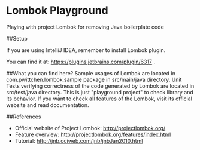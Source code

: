 Lombok Playground
================

Playing with project Lombok for removing Java boilerplate code

##Setup

If you are using IntelliJ IDEA, remember to install Lombok plugin.

You can find it at: https://plugins.jetbrains.com/plugin/6317 .

##What you can find here?
Sample usages of Lombok are located in com.pwittchen.lombok.sample package in src/main/java directory.
Unit Tests verifying correctness of the code generated by Lombok are located in src/test/java directory.
This is just "playground project" to check library and its behavior.
If you want to check all features of the Lombok, visit its official website and read documentation.

##References

- Official website of Project Lombok: http://projectlombok.org/
- Feature overview: http://projectlombok.org/features/index.html
- Tutorial: http://jnb.ociweb.com/jnb/jnbJan2010.html